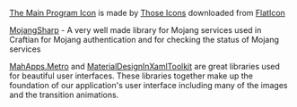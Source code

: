 [The Main Program Icon](https://www.flaticon.com/packs/video-games-4) is made by [Those Icons](https://www.flaticon.com/authors/those-icons) downloaded from [FlatIcon](https://www.flaticon.com/)

[MojangSharp](https://github.com/hawezo/MojangSharp) - A very well made library for Mojang services used in Craftian for Mojang authentication and for checking the status of Mojang services

[MahApps.Metro](https://github.com/MahApps/MahApps.Metro) and [MaterialDesignInXamlToolkit](https://github.com/ButchersBoy/MaterialDesignInXamlToolkit) are great libraries used for beautiful user interfaces. These libraries together make up the foundation of our application's user interface including many of the images and the transition animations.